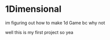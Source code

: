 # 1Dimensional
im figuring out how to make 1d Game bc why not

well this is my first project so yea
